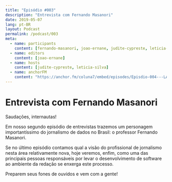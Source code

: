 ```yaml
---
title: "Episódio #003"
description: "Entrevista com Fernando Masanori"
date: 2019-05-07
lang: pt-BR
layout: Podcast
permalink: /podcast/003
meta:
  - name: participants
    content: [fernando-masanori, joao-ernane, judite-cypreste, leticia-silva]
  - name: editors
    content: [joao-ernane]
  - name: hosts
    content: [judite-cypreste, leticia-silva]
  - name: anchorFM
    content: "https://anchor.fm/coluna7/embed/episodes/Episdio-004---LAI-Sem-Sigilo-com-Fiquem-Sabendo-e493qp"
---
```


# Entrevista com Fernando Masanori

Saudações, internautas!

Em nosso segundo episódio de entrevistas trazemos um personagem importantíssimo do jornalismo de dados no Brasil: o professor Fernando Masanori.

Se no último episódio contamos qual a visão do profissional de jornalismo nesta área relativamente nova, hoje veremos, enfim, como uma das principais pessoas responsáveis por levar o desenvolvimento de software ao ambiente da redação se enxerga este processo.

Preparem seus fones de ouvidos e vem com a gente!

<!-- ### Links deste episódio:

- [Formulário para inscrição na newsletter Dados do Mês](https://eepurl.com/glBJrT)
- Financiamento coletivo - [https://apoia.se/colaboradados](https://apoia.se/colaboradados)

## Links Comentados no Episódio

### Não se esqueçam de nos acompanhar nas redes sociais:

- Twitter: [@colaboradados](https://twitter.com/colaboradados)
- Nosso robô: [@colaboradados_bot](https://twitter.com/colabora_bot)
- Facebook: [https://facebook.com/colaboradados](https://facebook.com/colaboradados)
- Instagram: [https://www.instagram.com/colaboradados/](@colaboradados)

### Créditos:

Imagens:
[Freepik.com](https://www.freepik.com/)
[Pexels.com](https://www.pexels.com)
[Unsplash.com](https://unsplash.com)

Músicas:

- [Audionautix - Alison](https://youtu.be/y6CfYKSyKQ0)
- [Josh Lippi & The Overtimers - Trieste](https://youtu.be/tEbcAxHZBQA)
- [Silent Partner - Parasail](https://youtu.be/fYulCy-HetY)
- [Freedom Trail Studio - I'm Happy For This Guitar](https://youtu.be/YdDmoPG7GU8)
- [Dan Lebowitz - Lone Wolf](https://youtu.be/BRSswu10V1k)
- [Dan Lebowitz - Top Down](https://youtu.be/cPhsjohaSFA) -->
